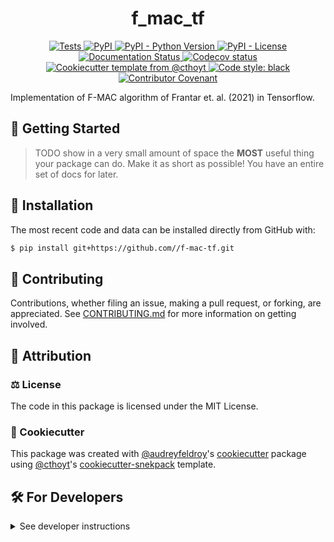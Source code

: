 <!--
<p align="center">
  <img src="https://github.com//f-mac-tf/raw/main/docs/source/logo.png" height="150">
</p>
-->

<h1 align="center">
  f_mac_tf
</h1>

<p align="center">
    <a href="https://github.com//f-mac-tf/actions/workflows/tests.yml">
        <img alt="Tests" src="https://github.com//f-mac-tf/workflows/Tests/badge.svg" />
    </a>
    <a href="https://pypi.org/project/f_mac_tf">
        <img alt="PyPI" src="https://img.shields.io/pypi/v/f_mac_tf" />
    </a>
    <a href="https://pypi.org/project/f_mac_tf">
        <img alt="PyPI - Python Version" src="https://img.shields.io/pypi/pyversions/f_mac_tf" />
    </a>
    <a href="https://github.com//f-mac-tf/blob/main/LICENSE">
        <img alt="PyPI - License" src="https://img.shields.io/pypi/l/f_mac_tf" />
    </a>
    <a href='https://f_mac_tf.readthedocs.io/en/latest/?badge=latest'>
        <img src='https://readthedocs.org/projects/f_mac_tf/badge/?version=latest' alt='Documentation Status' />
    </a>
    <a href="https://codecov.io/gh//f-mac-tf/branch/main">
        <img src="https://codecov.io/gh//f-mac-tf/branch/main/graph/badge.svg" alt="Codecov status" />
    </a>  
    <a href="https://github.com/cthoyt/cookiecutter-python-package">
        <img alt="Cookiecutter template from @cthoyt" src="https://img.shields.io/badge/Cookiecutter-snekpack-blue" /> 
    </a>
    <a href='https://github.com/psf/black'>
        <img src='https://img.shields.io/badge/code%20style-black-000000.svg' alt='Code style: black' />
    </a>
    <a href="https://github.com//f-mac-tf/blob/main/.github/CODE_OF_CONDUCT.md">
        <img src="https://img.shields.io/badge/Contributor%20Covenant-2.1-4baaaa.svg" alt="Contributor Covenant"/>
    </a>
</p>

Implementation of F-MAC algorithm of Frantar et. al. (2021) in Tensorflow.

## 💪 Getting Started

> TODO show in a very small amount of space the **MOST** useful thing your package can do.
> Make it as short as possible! You have an entire set of docs for later.


## 🚀 Installation

<!-- Uncomment this section after your first ``tox -e finish``
The most recent release can be installed from
[PyPI](https://pypi.org/project/f_mac_tf/) with:

```shell
$ pip install f_mac_tf
```
-->

The most recent code and data can be installed directly from GitHub with:

```bash
$ pip install git+https://github.com//f-mac-tf.git
```

## 👐 Contributing

Contributions, whether filing an issue, making a pull request, or forking, are appreciated. See
[CONTRIBUTING.md](https://github.com//f-mac-tf/blob/master/.github/CONTRIBUTING.md) for more information on getting involved.

## 👋 Attribution

### ⚖️ License

The code in this package is licensed under the MIT License.

<!--
### 📖 Citation

Citation goes here!
-->

<!--
### 🎁 Support

This project has been supported by the following organizations (in alphabetical order):

- [Harvard Program in Therapeutic Science - Laboratory of Systems Pharmacology](https://hits.harvard.edu/the-program/laboratory-of-systems-pharmacology/)

-->

<!--
### 💰 Funding

This project has been supported by the following grants:

| Funding Body                                             | Program                                                                                                                       | Grant           |
|----------------------------------------------------------|-------------------------------------------------------------------------------------------------------------------------------|-----------------|
| DARPA                                                    | [Automating Scientific Knowledge Extraction (ASKE)](https://www.darpa.mil/program/automating-scientific-knowledge-extraction) | HR00111990009   |
-->

### 🍪 Cookiecutter

This package was created with [@audreyfeldroy](https://github.com/audreyfeldroy)'s
[cookiecutter](https://github.com/cookiecutter/cookiecutter) package using [@cthoyt](https://github.com/cthoyt)'s
[cookiecutter-snekpack](https://github.com/cthoyt/cookiecutter-snekpack) template.

## 🛠️ For Developers

<details>
  <summary>See developer instructions</summary>

The final section of the README is for if you want to get involved by making a code contribution.

### Development Installation

To install in development mode, use the following:

```bash
$ git clone git+https://github.com//f-mac-tf.git
$ cd f-mac-tf
$ pip install -e .
```

### 🥼 Testing

After cloning the repository and installing `tox` with `pip install tox`, the unit tests in the `tests/` folder can be
run reproducibly with:

```shell
$ tox
```

Additionally, these tests are automatically re-run with each commit in a [GitHub Action](https://github.com//f-mac-tf/actions?query=workflow%3ATests).

### 📖 Building the Documentation

The documentation can be built locally using the following:

```shell
$ git clone git+https://github.com//f-mac-tf.git
$ cd f-mac-tf
$ tox -e docs
$ open docs/build/html/index.html
``` 

The documentation automatically installs the package as well as the `docs`
extra specified in the [`setup.cfg`](setup.cfg). `sphinx` plugins
like `texext` can be added there. Additionally, they need to be added to the
`extensions` list in [`docs/source/conf.py`](docs/source/conf.py).

### 📦 Making a Release

After installing the package in development mode and installing
`tox` with `pip install tox`, the commands for making a new release are contained within the `finish` environment
in `tox.ini`. Run the following from the shell:

```shell
$ tox -e finish
```

This script does the following:

1. Uses [Bump2Version](https://github.com/c4urself/bump2version) to switch the version number in the `setup.cfg`,
   `src/f_mac_tf/version.py`, and [`docs/source/conf.py`](docs/source/conf.py) to not have the `-dev` suffix
2. Packages the code in both a tar archive and a wheel using [`build`](https://github.com/pypa/build)
3. Uploads to PyPI using [`twine`](https://github.com/pypa/twine). Be sure to have a `.pypirc` file configured to avoid the need for manual input at this
   step
4. Push to GitHub. You'll need to make a release going with the commit where the version was bumped.
5. Bump the version to the next patch. If you made big changes and want to bump the version by minor, you can
   use `tox -e bumpversion -- minor` after.
</details>
